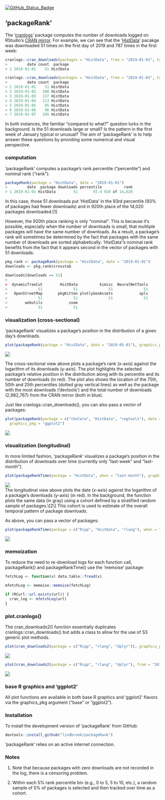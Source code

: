 
<!-- README.md is generated from README.Rmd. Please edit that file -->
[![GitHub\_Status\_Badge](https://img.shields.io/badge/GitHub-0.0.9044-red.svg)](https://github.com/lindbrook/packageRank/blob/master/NEWS)

## ‘packageRank’

The ‘[cranlogs](https://cran.r-project.org/package=cranlogs)’ package
computes the number of downloads logged on RStudio’s [CRAN
mirror](http://cran-logs.rstudio.com). For example, we can see that the
‘[HistData](https://cran.r-project.org/package=HistData)’ pacakge was
downloaded 51 times on the first day of 2019 and 787 times in the first
week:

``` r
cranlogs::cran_downloads(packages = "HistData", from = "2019-01-01", to = "2019-01-01")
>         date count  package
> 1 2019-01-01    51 HistData
```

``` r
cranlogs::cran_downloads(packages = "HistData", from = "2019-01-01", to = "2019-01-07")
>         date count  package
> 1 2019-01-01    51 HistData
> 2 2019-01-02   100 HistData
> 3 2019-01-03   137 HistData
> 4 2019-01-04   113 HistData
> 5 2019-01-05    85 HistData
> 6 2019-01-06    96 HistData
> 7 2019-01-07   205 HistData
```

In both instances, the familiar “compared to what?” question lurks in
the background. Is the 51 downloads large or small? Is the pattern in
the first week of January typical or unusual? The aim of ‘packageRank’
is to help answer these questions by providing some numerical and visual
perspective.

### computation

‘packageRank’ computes a package’s rank percentile (“percentile”) and
nominal rank (“rank”):

``` r
packageRank(package = "HistData", date = "2019-01-01")
>         date  package downloads percentile          rank
> 1 2019-01-01 HistData        51       93.4 920 of 14,020
```

In this case, those 51 downloads put ‘HistData’ in the 93rd percentile
(93% of packages had fewer downloads) and in 920th place of the 14,020
packages downloaded.\[1\]

However, the 920th place ranking is only “nominal”. This is because it’s
possible, especially when the number of downloads is small, that
mulitiple packages will have the same number of downloads. As a result,
a package’s rank will sometimes be determined by the fact that packages
with the same number of downloads are sorted alphabetically:
‘HistData’’s nominal rank benefits from the fact that it appears
second in the vector of packages with 51 downloads:

``` r
pkg.rank <- packageRank(package = "HistData", date = "2019-01-01")
downloads <- pkg.rank$crosstab

downloads[downloads == 51]
> 
>  dynamicTreeCut        HistData          kimisc  NeuralNetTools 
>              51              51              51              51 
>   OpenStreetMap       pkgKitten plotlyGeoAssets            spls 
>              51              51              51              51 
>        webutils            zoom 
>              51              51
```

### visualization (cross-sectional)

‘packageRank’ visualizes a package’s position in the distribution of a
given day’s
downloads.

``` r
plot(packageRank(package = "HistData", date = "2019-05-01"), graphics_pkg = "base")
```

<img src="man/figures/README-plot1-1.png" style="display: block; margin: auto auto auto 0;" />

The cross-sectional view above plots a package’s rank (x-axis) against
the logarithm of its downloads (y-axis). The plot highlights the
selected package’s relative position in the distribution along with its
percentile and its number of downloads (in red). The plot also shows the
location of the 75th, 50th and 25th percentiles (dotted gray vertical
lines) as well as the package with the most downloads (‘devtools’) and
the total number of downloads (2,982,767) from the CRAN mirror (both in
blue).

Just like cranlogs::cran\_downloads(), you can also pass a vector of
packages:

``` r
plot(packageRank(package = c("cholera", "HistData", "regtools"), date = "2019-05-01"),
  graphics_pkg = "ggplot2")
```

<img src="man/figures/README-plot2-1.png" style="display: block; margin: auto auto auto 0;" />

### visualization (longitudinal)

In more limited fashion, ‘packageRank’ visualizes a package’s position
in the distribution of downloads over time (currently only “last-week”
and
“last-month”).

``` r
plot(packageRankTime(package = "HistData", when = "last-month"), graphics_pkg = "base")
```

<img src="man/figures/README-plot_ts-1.png" style="display: block; margin: auto auto auto 0;" />
The longitudinal view above plots the date (x-axis) against the
logarithm of a package’s downloads (y-axis) (in red). In the background,
the function plots the same data (in gray) using a cohort defined by a
stratified random sample of packages.\[2\] This cohort is used to
estimate of the overall temporal pattern of package downloads.

As above, you can pass a vector of
packages:

``` r
plot(packageRankTime(package = c("Rcpp", "HistData", "rlang"), when = "last-month"))
```

<img src="man/figures/README-plot_ts2-1.png" style="display: block; margin: auto auto auto 0;" />

### memoization

To reduce the need to re-download logs for each function call,
packageRank() and packageRankTime() use the ‘memoise’ package:

``` r
fetchLog <- function(x) data.table::fread(x)

mfetchLog <- memoise::memoise(fetchLog)

if (RCurl::url.exists(url)) {
  cran_log <- mfetchLog(url)
}
```

### plot.cranlogs()

The cran\_downloads2() function essentially duplicates
cranlogs::cran\_downloads() but adds a class to allow for the use of S3
generic plot
methods.

``` r
plot(cran_downloads2(package = c("Rcpp", "rlang", "dplyr")), graphics_pkg = "base")
```

<img src="man/figures/README-cranlogsA-1.png" style="display: block; margin: auto auto auto 0;" />

``` r
plot(cran_downloads2(package = c("Rcpp", "rlang", "dplyr"), from = "2019-01-01", to = "2019-01-31"))
```

<img src="man/figures/README-cranlogsB-1.png" style="display: block; margin: auto auto auto 0;" />

### base R graphics and ‘ggplot2’

All plot functions are available in both base R graphics and ‘ggplot2’
flavors via the graphics\_pkg argument (“base” or “ggplot2”).

### Installation

To install the development version of ‘packageRank’ from GitHub:

``` r
devtools::install_github("lindbrook/packageRank")
```

‘packageRank’ relies on an active internet connection.

### Notes

1.  Note that because packages with zero downloads are not recorded in
    the log, there is a censoring problem.

2.  Within each 5% rank percentile bin (e.g., 0 to 5, 5 to 10, etc.), a
    random sample of 5% of packages is selected and then tracked over
    time as a cohort.
